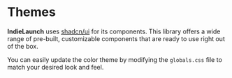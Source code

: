 # Themes

**IndieLaunch** uses [shadcn/ui](https://ui.shadcn.com) for its components. This library offers a wide range of pre-built, customizable components that are ready to use right out of the box.

You can easily update the color theme by modifying the `globals.css` file to match your desired look and feel.

